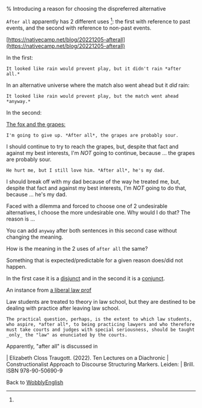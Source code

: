 % Introducing a reason for choosing the dispreferred alternative

`After all` apparently has 2 different uses [^1]: the first with reference to past events, and the second with reference to non-past events.

[^1]:
[https://nativecamp.net/blog/20221205-afterall](https://nativecamp.net/blog/20221205-afterall)

In the first:

`It looked like rain would prevent play, but it didn't rain *after all.*`

In an alternative universe where the match also went ahead but it *did* rain:

`It looked like rain would prevent play, but the match went ahead *anyway.*`

In the second:

[The fox and the grapes:](https://en.wikipedia.org/wiki/The_Fox_and_the_Grapes)

`I'm going to give up. *After all*, the grapes are probably sour.`

I should continue to try to reach the grapes, but, despite that fact and against my best interests, I'm *NOT* going to continue, because ... the grapes are probably sour.

`He hurt me, but I still love him. *After all*, he's my dad.`

I should break off with my dad because of the way he treated me, but, despite that fact and against my best interests, I'm *NOT* going to do that, because ... he's my dad.

Faced with a dilemma and forced to choose one of 2 undesirable alternatives, I choose the more undesirable one. Why would I do that? The reason is ...

You can add `anyway` after both sentences in this second case without changing the meaning.

How is the meaning in the 2 uses of `after all` the same?  

Something that is expected/predictable for a given reason does/did not happen.

In the first case it is a
[disjunct](http://en.wikipedia.org/wiki/Disjunct_(linguistics))
and in the second it is a
[conjunct](http://en.wikipedia.org/wiki/Conjunct).

An instance from
[a liberal law prof](https://balkin.blogspot.com/2022/12/comments-on-levinsonfest-voting-rights.html)

Law students are treated to theory in law school, but they are destined to be dealing with practice after leaving law school.

`The practical question, perhaps, is the extent to which law students, who aspire, *after all*, to being practicing lawyers and who therefore must take courts and judges with special seriousness, should be taught _only_ the "law" as enunciated by the courts.` 

Apparently, "after all" is discussed in

| Elizabeth Closs Traugott. (2022). Ten Lectures on a Diachronic
| Constructionalist Approach to Discourse Structuring Markers. Leiden:
| Brill. ISBN 978-90-50690-9

Back to [WobblyEnglish](WobblyEnglish.html)

